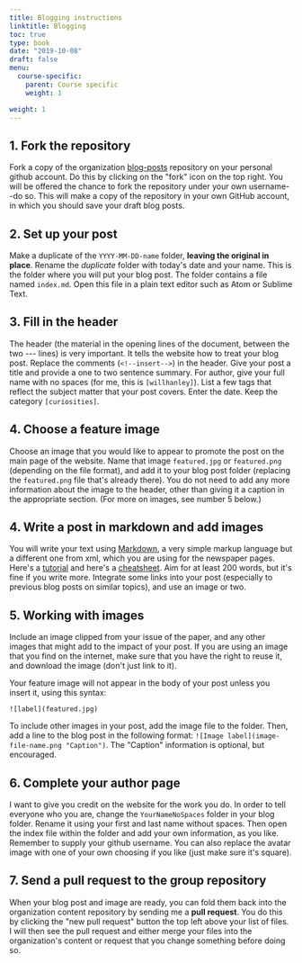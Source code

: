 ```yaml
---
title: Blogging instructions
linktitle: Blogging
toc: true
type: book
date: "2019-10-08"
draft: false
menu:
  course-specific:
    parent: Course specific
    weight: 1

weight: 1
---
```


## 1. Fork the repository

Fork a copy of the organization [blog-posts](https://github.com/dig-eg-gaz/blog-posts) repository on your personal github account. Do this by clicking on the "fork" icon on the top right. You will be offered the chance to fork the repository under your own username--do so. This will make a copy of the repository in your own GitHub account, in which you should save your draft blog posts.

## 2. Set up your post

Make a duplicate of the `YYYY-MM-DD-name` folder, **leaving the original in place**. Rename the _duplicate_ folder with today's date and your name. This is the folder where you will put your blog post. The folder contains a file named `index.md`. Open this file in a plain text editor such as Atom or Sublime Text.

## 3. Fill in the header

The header (the material in the opening lines of the document, between the two --- lines) is very important. It tells the website how to treat your blog post. Replace the comments (`<!--insert-->`) in the header. Give your post a title and provide a one to two sentence summary. For author, give your full name with no spaces (for me, this is `[willhanley]`). List a few tags that reflect the subject matter that your post covers. Enter the date. Keep the category `[curiosities]`. 

## 4. Choose a feature image

Choose an image that you would like to appear to promote the post on the main page of the website. Name that image `featured.jpg` or `featured.png` (depending on the file format), and add it to your blog post folder (replacing the `featured.png` file that's already there). You do not need to add any more information about the image to the header, other than giving it a caption in the appropriate section. (For more on images, see number 5 below.) 

## 4. Write a post in markdown and add images

You will write your text using [Markdown](https://en.wikipedia.org/wiki/Markdown), a very simple markup language but a different one from xml, which you are using for the newspaper pages. Here's a [tutorial](http://www.markdowntutorial.com/) and here's a [cheatsheet](https://github.com/adam-p/markdown-here/wiki/Markdown-Cheatsheet). Aim for at least 200 words, but it's fine if you write more. Integrate some links into your post (especially to previous blog posts on similar topics), and use an image or two.

## 5. Working with images

Include an image clipped from your issue of the paper, and any other images that might add to the impact of your post. If you are using an image that you find on the internet, make sure that you have the right to reuse it, and download the image (don't just link to it). 

Your feature image will not appear in the body of your post unless you insert it, using this syntax: 

`![label](featured.jpg)`

To include other images in your post, add the image file to the folder. Then, add a line to the blog post in the following format: `![Image label](image-file-name.png "Caption")`. The "Caption" information is optional, but encouraged.

## 6. Complete your author page

I want to give you credit on the website for the work you do. In order to tell everyone who you are, change the `YourNameNoSpaces` folder in your blog folder. Rename it using your first and last name without spaces. Then open the index file within the folder and add your own information, as you like. Remember to supply your github username. You can also replace the avatar image with one of your own choosing if you like (just make sure it's square).

## 7. Send a pull request to the group repository

When your blog post and image are ready, you can fold them back into the organization content repository by sending me a **pull request**. You do this by clicking the "new pull request" button the top left above your list of files. I will then see the pull request and either merge your files into the organization's content or request that you change something before doing so.
